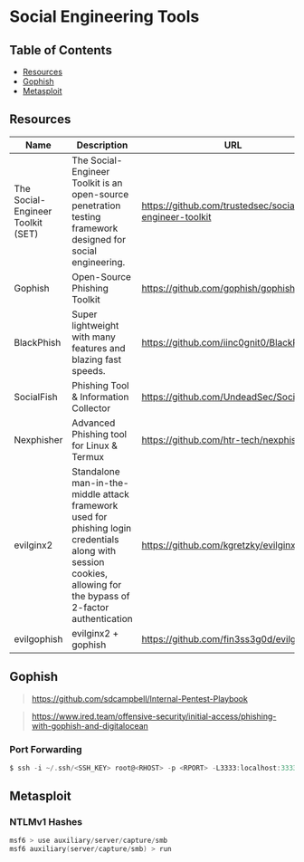 # Social Engineering Tools

## Table of Contents

- [Resources](https://github.com/0xsyr0/Awesome-Cybersecurity-Handbooks/blob/main/handbooks/13_social_engineering_tools.md#Resources)
- [Gophish](https://github.com/0xsyr0/Awesome-Cybersecurity-Handbooks/blob/main/handbooks/13_social_engineering_tools.md#Gophish)
- [Metasploit](https://github.com/0xsyr0/Awesome-Cybersecurity-Handbooks/blob/main/handbooks/13_social_engineering_tools.md#Metasploit)

## Resources

| Name | Description | URL |
| --- | --- | --- |
| The Social-Engineer Toolkit (SET) | The Social-Engineer Toolkit is an open-source penetration testing framework designed for social engineering. | https://github.com/trustedsec/social-engineer-toolkit |
| Gophish | Open-Source Phishing Toolkit | https://github.com/gophish/gophish |
| BlackPhish | Super lightweight with many features and blazing fast speeds. | https://github.com/iinc0gnit0/BlackPhish |
| SocialFish | Phishing Tool & Information Collector  | https://github.com/UndeadSec/SocialFish |
| Nexphisher | Advanced Phishing tool for Linux & Termux | https://github.com/htr-tech/nexphisher |
| evilginx2 | Standalone man-in-the-middle attack framework used for phishing login credentials along with session cookies, allowing for the bypass of 2-factor authentication | https://github.com/kgretzky/evilginx2 |
| evilgophish | evilginx2 + gophish | https://github.com/fin3ss3g0d/evilgophish |

## Gophish

> https://github.com/sdcampbell/Internal-Pentest-Playbook

> https://www.ired.team/offensive-security/initial-access/phishing-with-gophish-and-digitalocean

### Port Forwarding

```c
$ ssh -i ~/.ssh/<SSH_KEY> root@<RHOST> -p <RPORT> -L3333:localhost:3333 -N -f
```

## Metasploit

### NTLMv1 Hashes

```c
msf6 > use auxiliary/server/capture/smb
msf6 auxiliary(server/capture/smb) > run
```
